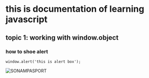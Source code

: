 # this is documentation of learning javascript
## topic 1: working with window.object
### how to shoe alert
```
window.alert('this is alert box');
```
 ![SONAMPASPORT](https://user-images.githubusercontent.com/95132311/143727755-a6223ef2-1058-4d88-a13b-6b180a13ddc6.jpg)

